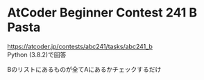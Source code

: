 # AtCoder Beginner Contest 241 B Pasta  
https://atcoder.jp/contests/abc241/tasks/abc241_b  
Python (3.8.2)で回答  

Bのリストにあるものが全てAにあるかチェックするだけ
